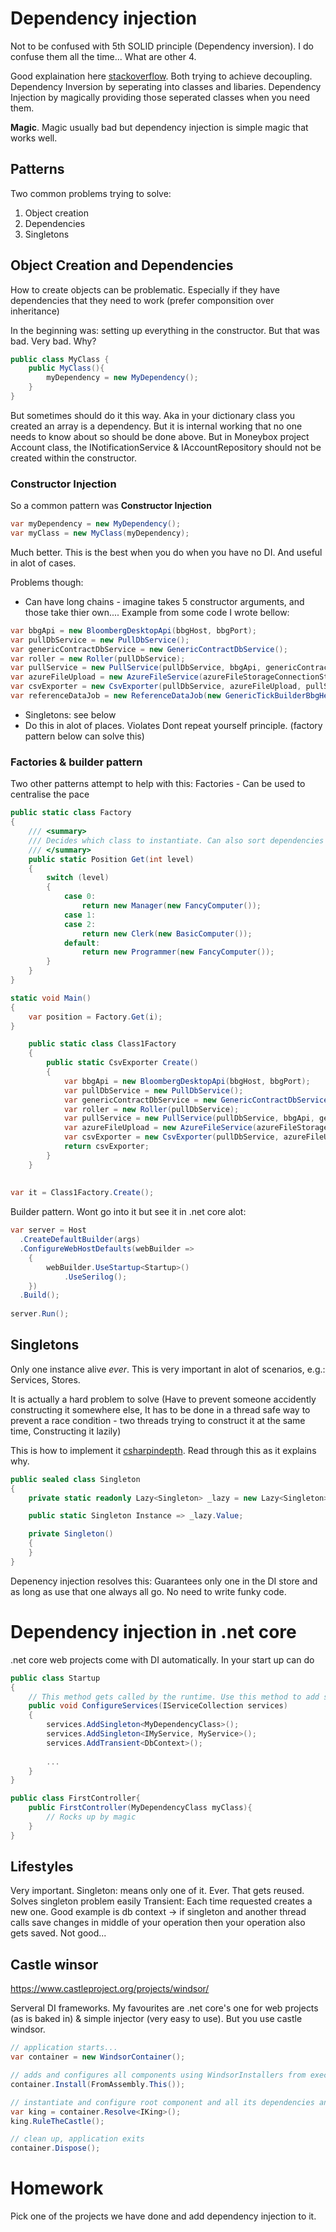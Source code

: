 # Dependency injection 
Not to be confused with 5th SOLID principle (Dependency inversion). I do confuse them all the time... What are other 4.  

Good explaination here [stackoverflow](https://stackoverflow.com/questions/3912504/difference-between-inversion-of-control-dependency-inversion-and-decouplin).
Both trying to achieve decoupling. Dependency Inversion by seperating into classes and libaries. Dependency Injection by magically providing those seperated classes when you need them.

**Magic**. Magic usually bad but dependency injection is simple magic that works well.


## Patterns
Two common problems trying to solve:

1. Object creation
2. Dependencies
3. Singletons

## Object Creation and Dependencies
How to create objects can be problematic. Especially if they have dependencies that they need to work (prefer componsition over inheritance) 

In the beginning was: setting up everything in the constructor. But that was bad. Very bad. Why?
```csharp
public class MyClass {
    public MyClass(){
        myDependency = new MyDependency();
    }
}
```
But sometimes should do it this way. Aka in your dictionary class you created an array is a dependency. But it is internal working that no one needs to know about so should be done above.
But in Moneybox project Account class, the INotificationService & IAccountRepository should not be created within the constructor.

### Constructor Injection
So a common pattern was **Constructor Injection**
```csharp
var myDependency = new MyDependency();
var myClass = new MyClass(myDependency);
```

Much better. This is the best when you do when you have no DI. And useful in alot of cases.

Problems though:
- Can have long chains - imagine takes 5 constructor arguments, and those take thier own.... Example from some code I wrote bellow:
```csharp
var bbgApi = new BloombergDesktopApi(bbgHost, bbgPort);
var pullDbService = new PullDbService();
var genericContractDbService = new GenericContractDbService();
var roller = new Roller(pullDbService);
var pullService = new PullService(pullDbService, bbgApi, genericContractDbService, roller);
var azureFileUpload = new AzureFileService(azureFileStorageConnectionString, azureFileStorageContainer, _log);
var csvExporter = new CsvExporter(pullDbService, azureFileUpload, pullService);
var referenceDataJob = new ReferenceDataJob(new GenericTickBuilderBbgHelper(new BloombergGenericTickerService(bbgApi)), new PositionDbService());
```
- Singletons: see below
- Do this in alot of places. Violates Dont repeat yourself principle. (factory pattern below can solve this)

### Factories & builder pattern
Two other patterns attempt to help with this:
Factories - Can be used to centralise the pace

```csharp
public static class Factory
{
    /// <summary>
    /// Decides which class to instantiate. Can also sort dependencies here too
    /// </summary>
    public static Position Get(int level)
    {
        switch (level)
        {
            case 0:
                return new Manager(new FancyComputer());
            case 1:
            case 2:
                return new Clerk(new BasicComputer());
            default:
                return new Programmer(new FancyComputer());
        }
    }
}

static void Main()
{
    var position = Factory.Get(i);
}
```

```csharp
    public static class Class1Factory
    {
        public static CsvExporter Create()
        {
            var bbgApi = new BloombergDesktopApi(bbgHost, bbgPort);
            var pullDbService = new PullDbService();
            var genericContractDbService = new GenericContractDbService();
            var roller = new Roller(pullDbService);
            var pullService = new PullService(pullDbService, bbgApi, genericContractDbService, roller);
            var azureFileUpload = new AzureFileService(azureFileStorageConnectionString, azureFileStorageContainer, _log);
            var csvExporter = new CsvExporter(pullDbService, azureFileUpload, pullService);
            return csvExporter;
        }
    }
    
    
var it = Class1Factory.Create();
```
Builder pattern. Wont go into it but see it in .net core alot:
```csharp
var server = Host
  .CreateDefaultBuilder(args)
  .ConfigureWebHostDefaults(webBuilder =>
    {
        webBuilder.UseStartup<Startup>()
            .UseSerilog();
    })
  .Build();
  
server.Run();
```

## Singletons
Only one instance alive *ever*. This is very important in alot of scenarios, e.g.: Services, Stores.

It is actually a hard problem to solve (Have to prevent someone accidently constructing it somewhere else, 
It has to be done in a thread safe way to prevent a race condition - two threads trying to construct it at the same time,
Constructing it lazily)

This is how to implement it [csharpindepth](https://csharpindepth.com/Articles/Singleton). Read through this as it explains why.
```csharp
public sealed class Singleton
{
    private static readonly Lazy<Singleton> _lazy = new Lazy<Singleton>(() => new Singleton());

    public static Singleton Instance => _lazy.Value;

    private Singleton()
    {
    }
}
```

Depenency injection resolves this: Guarantees only one in the DI store and as long as use that one always all go. No need to write funky code.


# Dependency injection in .net core
.net core web projects come with DI automatically. In your start up can do

```csharp
public class Startup
{
    // This method gets called by the runtime. Use this method to add services to the container.
    public void ConfigureServices(IServiceCollection services)
    {
        services.AddSingleton<MyDependencyClass>();            
        services.AddSingleton<IMyService, MyService>();            
        services.AddTransient<DbContext>();
       
        ...
    }
}

public class FirstController{
    public FirstController(MyDependencyClass myClass){
        // Rocks up by magic
    }
}
```

## Lifestyles
Very important.
Singleton: means only one of it. Ever. That gets reused. Solves singleton problem easily
Transient: Each time requested creates a new one. Good example is db context -> if singleton and another thread calls save changes in middle of your operation then your operation also gets saved. Not good...

## Castle winsor
https://www.castleproject.org/projects/windsor/

Serveral DI frameworks. My favourites are .net core's one for web projects (as is baked in) & simple injector (very easy to use). But you use castle windsor.


```csharp
// application starts...
var container = new WindsorContainer();

// adds and configures all components using WindsorInstallers from executing assembly
container.Install(FromAssembly.This());

// instantiate and configure root component and all its dependencies and their dependencies and...
var king = container.Resolve<IKing>();
king.RuleTheCastle();

// clean up, application exits
container.Dispose();
```


# Homework

Pick one of the projects we have done and add dependency injection to it.

